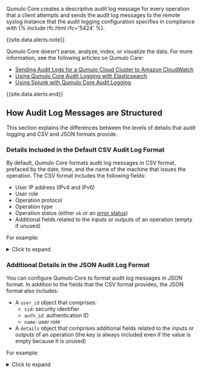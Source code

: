 Qumulo Core creates a descriptive audit log message for every operation that a client attempts and sends the audit log messages to the remote syslog instance that the audit logging configuration specifies in compliance with {% include rfc.html rfc='5424' %}.

{{site.data.alerts.note}}
<p>Qumulo Core doesn't parse, analyze, index, or visualize the data. For more information, see the following articles on Qumulo Care:</p>
<ul>
  <li><a target="_blank" href="https://care.qumulo.com/s/article/Sending-Audit-Logs-for-a-Qumulo-Cloud-Cluster-to-CloudWatch">Sending Audit Logs for a Qumulo Cloud Cluster to Amazon CloudWatch</a></li>
  <li><a target="_blank" href="https://care.qumulo.com/s/article/Qumulo-Core-Audit-Logging-with-Elasticsearch">Using Qumulo Core Audit Logging with Elasticsearch</a></li>
  <li><a target="_blank" href="https://care.qumulo.com/s/article/Using-Splunk-with-Qumulo-Core-Audit-Logging">Using Splunk with Qumulo Core Audit Logging</a></li>
</ul>
{{site.data.alerts.end}}

## How Audit Log Messages are Structured
This section explains the differences between the levels of details that audit logging and CSV and JSON formats provide.

### Details Included in the Default CSV Audit Log Format
By default, Qumulo Core formats audit log messages in CSV format, prefaced by the date, time, and the name of the machine that issues the operation. The CSV format includes the following fields:

* User IP address (IPv4 and IPv6) 
* User role
* Operation protocol
* Operation type
* Operation status (either `ok` or an [error status](#error-status))
* Additional fields related to the inputs or outputs of an operation (empty if unused)

For example:

<details>
  <summary>Click to expand</summary>
  <pre>Jun 6 14:52:28 my-machine qumulo {{site.exampleIP0}},"system",internal,remote_syslog_startup,ok,,"",""
Jun 6 14:52:28 my-machine qumulo {{site.exampleIP0}},"admin",api,audit_modify_syslog_config,ok,,"",""
Jun 6 14:52:40 my-machine qumulo {{site.exampleIP0}},"admin",api,rest_login,ok,,"",""
Jun 6 14:53:19 my-machine qumulo {{site.exampleIPv60}},"admin",api,rest_login,ok,,"",""
Jun 6 14:53:22 my-machine qumulo {{site.exampleIP0}},"admin",api,fs_read_metadata,ok,3,"/my_file",""
Jun 6 14:53:22 my-machine qumulo {{site.exampleIP0}},"admin",api,fs_write_metadata,ok,3,"/my_file",""
Jun 6 14:53:22 my-machine qumulo {{site.exampleIP0}},"admin",api,fs_write_data,ok,3,"/my_file",""
Jun 6 14:54:05 my-machine qumulo {{site.exampleIP0}},"admin",api,fs_rename,ok,3,"/my_file","/another_file"
Jun 6 14:55:24 my-machine qumulo {{site.exampleIP0}},"admin",api,begin_audit_modify_syslog_config,ok,,"",""
Jun 6 14:55:24 my-machine qumulo {{site.exampleIP0}},"system",internal,remote_syslog_shutdown,ok,,"","</pre>
</details>

### Additional Details in the JSON Audit Log Format
You can configure Qumulo Core to format audit log messages in JSON format. In addition to the fields that the CSV format provides, the JSON format also includes:

* A `user_id` object that comprises:
  * `sid`: security identifier
  * `auth_id`: authentication ID
  * `name`: user role
* A `details` object that comprises additional fields related to the inputs or outputs of an operation (the key is always included even if the value is empty because it is unused)

For example:

<details>
  <summary>Click to expand</summary>
  <pre>Jun 6 14:52:28 qfsd-1 qumulo {"user_id": {"auth_id": "1", "sid": "{{site.exampleSID7}}", "name": "system"}, "user_ip": "{{site.exampleIP0}}", "protocol": "internal", "operation": "remote_syslog_startup", "status": "ok", "details": {}}
Jun 6 14:52:28 qfsd-1 qumulo {"user_id": {"sid": "{{site.exampleSID8}}", "auth_id": "500", "name": "admin"}, "user_ip": "{{site.exampleIP0}}", "protocol": "api", "operation": "audit_modify_syslog_config", "status": "ok", "details": {"second_extra_name": "", "extra_name": ""}}
Jun 6 14:52:40 qfsd-1 qumulo {"user_id": {"auth_id": "500", "name": "admin", "sid": "{{site.exampleSID8}}"}, "user_ip": "{{site.exampleIP0}}", "protocol": "api", "operation": "rest_login", "status": "ok", "details": {"second_extra_name": "", "extra_name": ""}}
Jun 6 14:53:22 qfsd-1 qumulo {"user_id": {"sid": "{{site.exampleSID8}}", "name": "admin", "auth_id": "500"}, "user_ip": "{{site.exampleIP0}}", "protocol": "api", "operation": "fs_read_metadata", "status": "ok", "details": {"path": "/my_file", "file_id": "4"}}
Jun 6 14:53:22 qfsd-1 qumulo {"user_id": {"name": "admin", "sid": "{{site.exampleSID8}}", "auth_id": "500"}, "user_ip": "{{site.exampleIP0}}", "protocol": "api", "operation": "fs_write_metadata", "status": "ok", "details": {"file_id": "4", "after": {"ctime": "2024-06-11T14:55:58.187394089Z", "mtime": "2024-06-11T14:55:58.187394089Z", "owner": {"sid": "{{site.exampleSID8}}", "auth_id": "500"}}, "path": "/my_file", "before": {"ctime": "2024-06-11T14:55:43.616292461Z", "mtime": "2024-06-11T14:55:43.616292461Z", "owner": {"sid": "{{site.exampleSID8}}", "auth_id": "500"}}}}
Jun 6 14:53:22 qfsd-1 qumulo {"user_id": {"auth_id": "500", "sid": "{{site.exampleSID8}}", "name": "admin"}, "user_ip": "{{site.exampleIP0}}", "protocol": "api", "operation": "fs_write_data", "status": "ok", "details": {"path": "/my_file", "size": 261456, "file_id": "4", "offset": 0, "file_size": 261456}}
Jun 6 14:54:05 qfsd-1 qumulo {"user_id": {"name": "admin", "auth_id": "500", "sid": "{{site.exampleSID8}}"}, "user_ip": "{{site.exampleIP0}}", "protocol": "api", "operation": "fs_rename", "status": "fs_entry_exists_error", "details": {"path": "/my_file", "target": "/another_file", "file_id": "4"}}
Jun 6 14:55:24 qfsd-1 qumulo {"user_id": {"sid": "{{site.exampleSID8}}", "auth_id": "500", "name": "admin"}, "user_ip": "{{site.exampleIP0}}", "protocol": "api", "operation": "begin_audit_modify_syslog_config", "status": "ok", "details": {"second_extra_name": "", "extra_name": ""}}
Jun 6 14:55:24 qfsd-1 qumulo {"user_id": {"auth_id": "1", "sid": "{{site.exampleSID7}}", "name": "system"}, "user_ip": "{{site.exampleIP0}}", "protocol": "internal", "operation": "remote_syslog_shutdown", "status": "ok", "details": {}}</pre>
</details>
